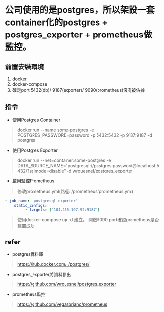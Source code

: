 # 公司使用的是postgres，所以架設一套container化的postgres + postgres_exporter + prometheus做監控。
## 前置安裝環境
1. docker
2. docker-compose
3. 確定port 5432(db)/ 9187(exporter)/ 9090(prometheus)沒有被佔據

## 指令
- 使用Postgres Container
> docker run --name some-postgres -e POSTGRES_PASSWORD=password -p 5432:5432 -p 9187:9187 -d postgres

- 使用Postgres Exporter
> docker run --net=container:some-postgres -e DATA_SOURCE_NAME="postgresql://postgres:password@localhost:5432/?sslmode=disable" -d wrouesnel/postgres_exporter

- 啟用監控Prometheus
> 修改prometheus.yml(路徑: /prometheus/prometheus.yml)
```yml
- job_name: 'postgresql-exporter'
    static_configs:
         - targets: ['104.155.197.92:9187']
```
> 使用docker-compose up -d 建立。
> 開啟9090 port確認prometheus是否建置成功

## refer
- postgres資料庫
> https://hub.docker.com/_/postgres/

- postgres_exporter將資料倒出
> https://github.com/wrouesnel/postgres_exporter

- prometheus監控
> https://github.com/vegasbrianc/prometheus